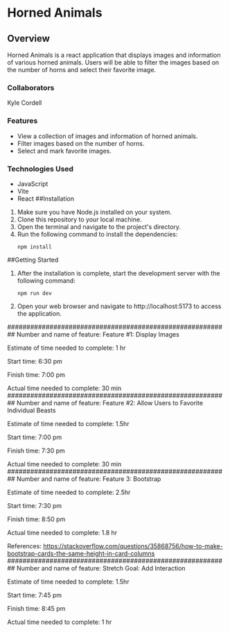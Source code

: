 # Horned Animals
## Overview
Horned Animals is a react application that displays images and information of various horned animals. Users will be able to filter the images based on the number of horns and select their favorite image.

### Collaborators
Kyle Cordell
### Features
- View a collection of images and information of horned animals.
- Filter images based on the number of horns.
- Select and mark favorite images.
### Technologies Used
- JavaScript
- Vite
- React
##Installation
1. Make sure you have Node.js installed on your system.
2. Clone this repository to your local machine.
3. Open the terminal and navigate to the project's directory.
4. Run the following command to install the dependencies:
    ```
    npm install
    ```
##Getting Started
1. After the installation is complete, start the development server with the following command:
    ```
    npm run dev
    ```
2. Open your web browser and navigate to http://localhost:5173 to access the application.

##########################################################
Number and name of feature: Feature #1: Display Images

Estimate of time needed to complete: 1 hr

Start time: 6:30 pm

Finish time: 7:00 pm

Actual time needed to complete: 30 min
##########################################################
Number and name of feature: Feature #2: Allow Users to Favorite Individual Beasts

Estimate of time needed to complete: 1.5hr

Start time: 7:00 pm

Finish time: 7:30 pm

Actual time needed to complete: 30 min
##########################################################
Number and name of feature: Feature 3: Bootstrap

Estimate of time needed to complete: 2.5hr

Start time: 7:30 pm

Finish time: 8:50 pm

Actual time needed to complete: 1.8 hr

References:
https://stackoverflow.com/questions/35868756/how-to-make-bootstrap-cards-the-same-height-in-card-columns
##########################################################
Number and name of feature: Stretch Goal: Add Interaction

Estimate of time needed to complete: 1.5hr

Start time: 7:45 pm

Finish time: 8:45 pm

Actual time needed to complete: 1 hr
